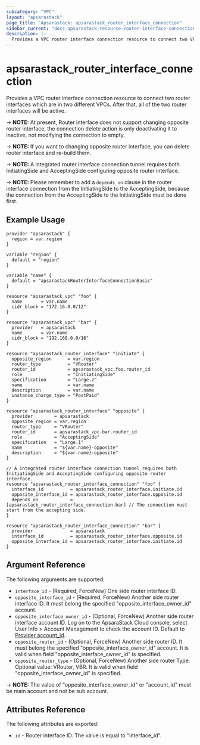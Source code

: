 ```yaml
---
subcategory: "VPC"
layout: "apsarastack"
page_title: "Apsarastack: apsarastack_router_interface_connection"
sidebar_current: "docs-apsarastack-resource-router-interface-connection"
description: |-
  Provides a VPC router interface connection resource to connect two VPCs.
---
```


# apsarastack\_router\_interface\_connection

Provides a VPC router interface connection resource to connect two router interfaces which are in two different VPCs.
After that, all of the two router interfaces will be active.

-> **NOTE:** At present, Router interface does not support changing opposite router interface, the connection delete action is only deactivating it to inactive, not modifying the connection to empty.

-> **NOTE:** If you want to changing opposite router interface, you can delete router interface and re-build them.

-> **NOTE:** A integrated router interface connection tunnel requires both InitiatingSide and AcceptingSide configuring opposite router interface.

-> **NOTE:** Please remember to add a `depends_on` clause in the router interface connection from the InitiatingSide to the AcceptingSide, because the connection from the AcceptingSide to the InitiatingSide must be done first.

## Example Usage

```
provider "apsarastack" {
  region = var.region
}

variable "region" {
  default = "region"
}

variable "name" {
  default = "apsarastackRouterInterfaceConnectionBasic"
}

resource "apsarastack_vpc" "foo" {
  name       = var.name
  cidr_block = "172.16.0.0/12"
}

resource "apsarastack_vpc" "bar" {
  provider   = apsarastack
  name       = var.name
  cidr_block = "192.168.0.0/16"
}

resource "apsarastack_router_interface" "initiate" {
  opposite_region      = var.region
  router_type          = "VRouter"
  router_id            = apsarastack_vpc.foo.router_id
  role                 = "InitiatingSide"
  specification        = "Large.2"
  name                 = var.name
  description          = var.name
  instance_charge_type = "PostPaid"
}

resource "apsarastack_router_interface" "opposite" {
  provider        = apsarastack
  opposite_region = var.region
  router_type     = "VRouter"
  router_id       = apsarastack_vpc.bar.router_id
  role            = "AcceptingSide"
  specification   = "Large.1"
  name            = "${var.name}-opposite"
  description     = "${var.name}-opposite"
}

// A integrated router interface connection tunnel requires both InitiatingSide and AcceptingSide configuring opposite router interface.
resource "apsarastack_router_interface_connection" "foo" {
  interface_id          = apsarastack_router_interface.initiate.id
  opposite_interface_id = apsarastack_router_interface.opposite.id
  depends_on            = [apsarastack_router_interface_connection.bar] // The connection must start from the accepting side.
}

resource "apsarastack_router_interface_connection" "bar" {
  provider              = apsarastack
  interface_id          = apsarastack_router_interface.opposite.id
  opposite_interface_id = apsarastack_router_interface.initiate.id
}
```
## Argument Reference

The following arguments are supported:

* `interface_id` - (Required, ForceNew) One side router interface ID.
* `opposite_interface_id` - (Required, ForceNew) Another side router interface ID. It must belong the specified "opposite_interface_owner_id" account.
* `opposite_interface_owner_id` - (Optional, ForceNew) Another side router interface account ID. Log on to the ApsaraStack Cloud console, select User Info > Account Management to check the account ID. Default to [Provider account_id](https://www.terraform.io/docs/providers/apsarastack/index.html#account_id).
* `opposite_router_id` - (Optional, ForceNew) Another side router ID. It must belong the specified "opposite_interface_owner_id" account. It is valid when field "opposite_interface_owner_id" is specified.
* `opposite_router_type` - (Optional, ForceNew) Another side router Type. Optional value: VRouter, VBR. It is valid when field "opposite_interface_owner_id" is specified.

-> **NOTE:** The value of "opposite_interface_owner_id" or "account_id" must be main account and not be sub account.

## Attributes Reference

The following attributes are exported:

* `id` - Router interface ID. The value is equal to "interface_id".

